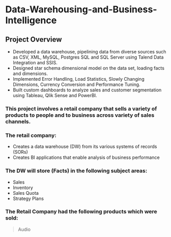 # Data-Warehousing-and-Business-Intelligence

## Project Overview
*	Developed a data warehouse, pipelining data from diverse sources such as CSV, XML, MySQL, Postgres SQL and SQL Server using Talend Data Integration and SSIS. 
*	Designed star schema dimensional model on the data set, loading facts and dimensions. 
*	Implemented Error Handling, Load Statistics, Slowly Changing Dimensions, Currency Conversion and Performance Tuning. 
*	Built custom dashboards to analyze sales and customer segmentation using Tableau, Qlik Sense and PowerBI.


### This project involves a retail company that sells a variety of products to people and to business across variety of sales channels. 
### The retail company: 
* Creates a data warehouse (DW) from its various systems of records (SORs)
* Creates BI applications that enable analysis of business performance 

### The DW will store (Facts) in the following subject areas: 

* Sales 
* Inventory 
* Sales Quota
* Strategy Plans 

### The Retail Company had the following products which were sold: 

> Audio
